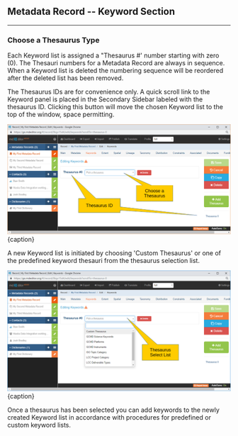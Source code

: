 ## Metadata Record -- Keyword Section
---
### Choose a Thesaurus Type

Each <span class="md-panel">Keyword</span> list is assigned a "Thesaurus #' number starting with zero (0).  The Thesauri numbers for a <span class="md-panel">Metadata Record</span> are always in sequence.  When a <span class="md-panel">Keyword</span> list is deleted the numbering sequence will be reordered after the deleted list has been removed. 
 
 The Thesaurus IDs are for convenience only. A quick scroll link to the <span class="md-panel">Keyword</span> panel is placed in the <span class="md-window">Secondary Sidebar</span> labeled with the thesaurus ID.  Clicking this button will move the chosen <span class="md-panel">Keyword</span> list to the top of the window, space permitting. 

![Thesaurus Selection Window](/assets/reference/edit-objects/metadata/keyword/keyword-pickThesaurus.png){caption}

A new <span class="md-panel">Keyword</span> list is initiated by choosing 'Custom Thesaurus' or one of the predefined keyword thesauri from the thesaurus selection list.  

![Predefined Thesaurus Pick List](/assets/reference/edit-objects/metadata/keyword/keyword-pickList.png){caption}

Once a thesaurus has been selected you can add keywords to the newly created <span class="md-panel">Keyword</span> list in accordance with procedures for predefined or custom keyword lists.
